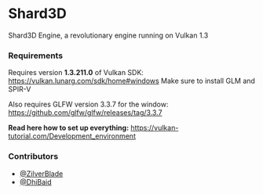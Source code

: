 # Shard3D

Shard3D Engine, a revolutionary engine running on Vulkan 1.3


### Requirements

Requires version **1.3.211.0** of Vulkan SDK: https://vulkan.lunarg.com/sdk/home#windows
Make sure to install GLM and SPIR-V

Also requires GLFW version 3.3.7 for the window: https://github.com/glfw/glfw/releases/tag/3.3.7

**Read here how to set up everything:** https://vulkan-tutorial.com/Development_environment

### Contributors

- [@ZilverBlade](https://www.github.com/ZilverBlade)
- [@DhiBaid](https://www.github.com/DHIBAID)
